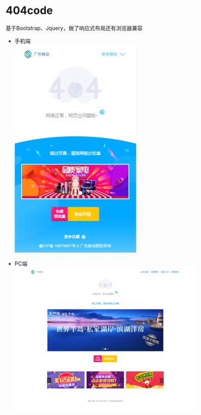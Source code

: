 # 404code
基于Bootstrap、Jquery，做了响应式布局还有浏览器兼容

* 手机端  
 ![image](https://github.com/shiny-jun/404code/blob/master/img/404-1.PNG)
 
* PC端
 ![image](https://github.com/shiny-jun/404code/blob/master/img/code404.PNG)
